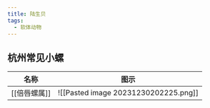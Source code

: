 ```yaml
---
title: 陆生贝
tags:
  - 软体动物
---
```

## 杭州常见小螺

| 名称 | 图示 |
| ---- | ---- |
| [[倍唇螺属]] | ![[Pasted image 20231230202225.png]] |
